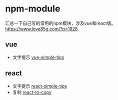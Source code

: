 # npm-module
汇总一下自己写的常用的npm模块，涉及vue和react版。  
https://www.love85g.com/?p=1928

## vue
* 文字提示  [vue-simple-tips](https://www.npmjs.com/package/vue-simple-tips)


## react
* 文字提示  [react-simple-tips](https://www.npmjs.com/package/react-simple-tips)
* 复制  [react-to-copy](https://www.npmjs.com/package/react-to-copy)
